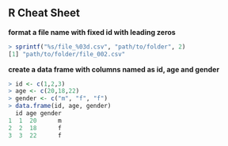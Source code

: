 ## R Cheat Sheet

**format a file name with fixed id with leading zeros**
```R
> sprintf("%s/file_%03d.csv", "path/to/folder", 2)
[1] "path/to/folder/file_002.csv"
```

**create a data frame with columns named as id, age and gender**
```R
> id <- c(1,2,3)
> age <- c(20,18,22)
> gender <- c("m", "f", "f")
> data.frame(id, age, gender)
  id age gender
1  1  20      m
2  2  18      f
3  3  22      f
```
